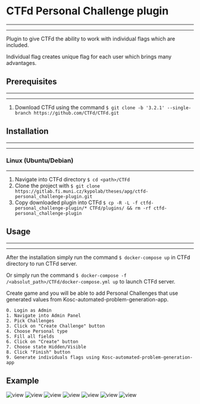 # CTFd Personal Challenge plugin
---
---
Plugin to give CTFd the ability to work with individual flags which are included.

Individual flag creates unique flag for each user which brings many advantages.

## Prerequisites
---
---
1. Download CTFd using the command `$ git clone -b '3.2.1' --single-branch https://github.com/CTFd/CTFd.git`


## Installation
---
---
### Linux (Ubuntu/Debian)
---

1. Navigate into CTFd directory `$ cd <path>/CTFd`
2. Clone the project with `$ git clone https://gitlab.fi.muni.cz/kypolab/theses/apg/ctfd-personal_challenge-plugin.git`
3. Copy downloaded plugin into CTFd `$ cp -R -L -f ctfd-personal_challenge-plugin/* CTFd/plugins/ && rm -rf ctfd-personal_challenge-plugin`


## Usage
---
---
After the installation simply run the command `$ docker-compose up` in CTFd directory to run CTFd server.

Or simply run the command `$ docker-compose -f /<absolut_path>/CTFd/docker-compose.yml up` to launch CTFd server.

Create game and you will be able to add Personal Challenges that use generated values from Kosc-automated-problem-generation-app. 

    0. Login as Admin
    1. Navigate into Admin Panel
    2. Pick Challenges
    3. Click on "Create Challenge" button
    4. Choose Personal type
    5. Fill all fields
    6. Click on "Create" button
    7. Choose state Hidden/Visible
    8. Click "Finish" button
    9. Generate individuals flags using Kosc-automated-problem-generation-app

## Example

![view](https://gitlab.fi.muni.cz/kypolab/theses/apg/ctfd-personal_challenge-plugin/screenshots/login.png)
![view](https://gitlab.fi.muni.cz/kypolab/theses/apg/ctfd-personal_challenge-plugin/screenshots/admin_panel.png)
![view](https://gitlab.fi.muni.cz/kypolab/theses/apg/ctfd-personal_challenge-plugin/screenshots/challenges.png)
![view](https://gitlab.fi.muni.cz/kypolab/theses/apg/ctfd-personal_challenge-plugin/screenshots/create_challenge.png)
![view](https://gitlab.fi.muni.cz/kypolab/theses/apg/ctfd-personal_challenge-plugin/screenshots/personal.png)
![view](https://gitlab.fi.muni.cz/kypolab/theses/apg/ctfd-personal_challenge-plugin/screenshots/visible.png)
![view](https://gitlab.fi.muni.cz/kypolab/theses/apg/ctfd-personal_challenge-plugin/screenshots/done.png)


